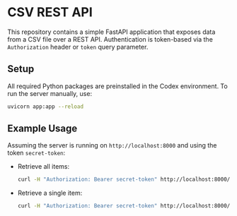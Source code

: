 # CSV REST API

This repository contains a simple FastAPI application that exposes data from a CSV file over a REST API. Authentication is token-based via the `Authorization` header or `token` query parameter.

## Setup

All required Python packages are preinstalled in the Codex environment. To run the server manually, use:

```bash
uvicorn app:app --reload
```

## Example Usage

Assuming the server is running on `http://localhost:8000` and using the token `secret-token`:

- Retrieve all items:

  ```bash
  curl -H "Authorization: Bearer secret-token" http://localhost:8000/items
  ```

- Retrieve a single item:

  ```bash
  curl -H "Authorization: Bearer secret-token" http://localhost:8000/items/1
  ```

